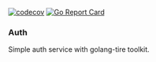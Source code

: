 [![codecov](https://codecov.io/gh/golang-tire/auth/branch/master/graph/badge.svg)](https://codecov.io/gh/golang-tire/auth)
[![Go Report Card](https://goreportcard.com/badge/github.com/golang-tire/auth)](https://goreportcard.com/report/github.com/golang-tire/auth)

### Auth

Simple auth service with golang-tire toolkit.